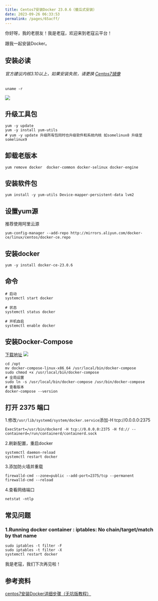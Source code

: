 ```yaml
---
title: Centos7安装Docker 23.0.6（傻瓜式安装）
date: 2023-09-26 06:33:53
permalink: /pages/65acff/
---
```


你好呀，我的老朋友！我是老寇，欢迎来到老寇云平台！

跟我一起安装Docker。

## 安装必读

###### 官方建议内核3.10以上，如果安装失败，请更换 [Centos7镜像](http://mirrors.163.com/centos/7.9.2009/isos/x86_64)

```shell
uname -r
```

<img src="/img/7/1.png"/>

## 升级工具包

```shell
yum -y update
yum -y install yum-utils
# yum -y update 升级所有包同时也升级软件和系统内核 如somelinux8 升级至 somelinux9
```

## 卸载老版本

```shell
yum remove docker  docker-common docker-selinux docker-engine
```

## 安装软件包

```shell
yum install -y yum-utils Device-mapper-persistent-data lvm2
```

## 设置yum源

推荐使用阿里云源

```shell
yum-config-manager --add-repo http://mirrors.aliyun.com/docker-ce/linux/centos/docker-ce.repo
```

## 安装docker

```shell
yum -y install docker-ce-23.0.6
```

## 命令

```shell
# 启动
systemctl start docker

# 状态
systemctl status docker

# 开机自启
systemctl enable docker
```

## 安装Docker-Compose

[下载地址](https://github.com/docker/compose/releases/tag/v2.23.3)
<img src="/img/7/img.png"/>

```shell
cd /opt
mv docker-compose-linux-x86_64 /usr/local/bin/docker-compose
sudo chmod +x /usr/local/bin/docker-compose
# 全局设置
sudo ln -s /usr/local/bin/docker-compose /usr/bin/docker-compose
# 查看版本
docker-compose --version
```

## 打开 2375 端口

1.修改```/usr/lib/systemd/system/docker.service```添加-H tcp://0.0.0.0:2375

```shell
ExecStart=/usr/bin/dockerd -H tcp://0.0.0.0:2375 -H fd:// --containerd=/run/containerd/containerd.sock
```

2.刷新配置，重启docker

```shell
systemctl daemon-reload
systemctl restart docker
```

3.添加防火墙并重载

```shell
firewalld-cmd --zone=public --add-port=2375/tcp --permanent
firewalld-cmd --reload
```

4.查看网络端口

```shell
netstat -ntlp
```

## 常见问题

### 1.Running docker container : iptables: No chain/target/match by that name

```shell
sudo iptables -t filter -F
sudo iptables -t filter -X
systemctl restart docker
```

我是老寇，我们下次再见啦！

## 参考资料

[centos7安装Docker详细步骤（无坑版教程）](https://cloud.tencent.com/developer/article/1701451)
